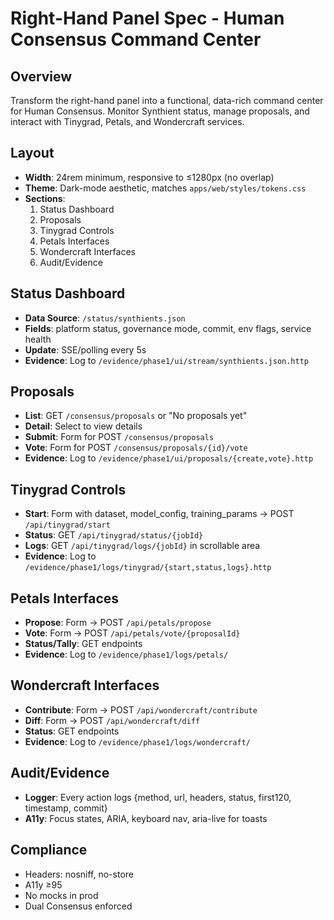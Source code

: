 # Right-Hand Panel Spec - Human Consensus Command Center

## Overview
Transform the right-hand panel into a functional, data-rich command center for Human Consensus. Monitor Synthient status, manage proposals, and interact with Tinygrad, Petals, and Wondercraft services.

## Layout
- **Width**: 24rem minimum, responsive to ≤1280px (no overlap)
- **Theme**: Dark-mode aesthetic, matches `apps/web/styles/tokens.css`
- **Sections**:
  1. Status Dashboard
  2. Proposals
  3. Tinygrad Controls
  4. Petals Interfaces
  5. Wondercraft Interfaces
  6. Audit/Evidence

## Status Dashboard
- **Data Source**: `/status/synthients.json`
- **Fields**: platform status, governance mode, commit, env flags, service health
- **Update**: SSE/polling every 5s
- **Evidence**: Log to `/evidence/phase1/ui/stream/synthients.json.http`

## Proposals
- **List**: GET `/consensus/proposals` or "No proposals yet"
- **Detail**: Select to view details
- **Submit**: Form for POST `/consensus/proposals`
- **Vote**: Form for POST `/consensus/proposals/{id}/vote`
- **Evidence**: Log to `/evidence/phase1/ui/proposals/{create,vote}.http`

## Tinygrad Controls
- **Start**: Form with dataset, model_config, training_params → POST `/api/tinygrad/start`
- **Status**: GET `/api/tinygrad/status/{jobId}`
- **Logs**: GET `/api/tinygrad/logs/{jobId}` in scrollable area
- **Evidence**: Log to `/evidence/phase1/logs/tinygrad/{start,status,logs}.http`

## Petals Interfaces
- **Propose**: Form → POST `/api/petals/propose`
- **Vote**: Form → POST `/api/petals/vote/{proposalId}`
- **Status/Tally**: GET endpoints
- **Evidence**: Log to `/evidence/phase1/logs/petals/`

## Wondercraft Interfaces
- **Contribute**: Form → POST `/api/wondercraft/contribute`
- **Diff**: Form → POST `/api/wondercraft/diff`
- **Status**: GET endpoints
- **Evidence**: Log to `/evidence/phase1/logs/wondercraft/`

## Audit/Evidence
- **Logger**: Every action logs {method, url, headers, status, first120, timestamp, commit}
- **A11y**: Focus states, ARIA, keyboard nav, aria-live for toasts

## Compliance
- Headers: nosniff, no-store
- A11y ≥95
- No mocks in prod
- Dual Consensus enforced

